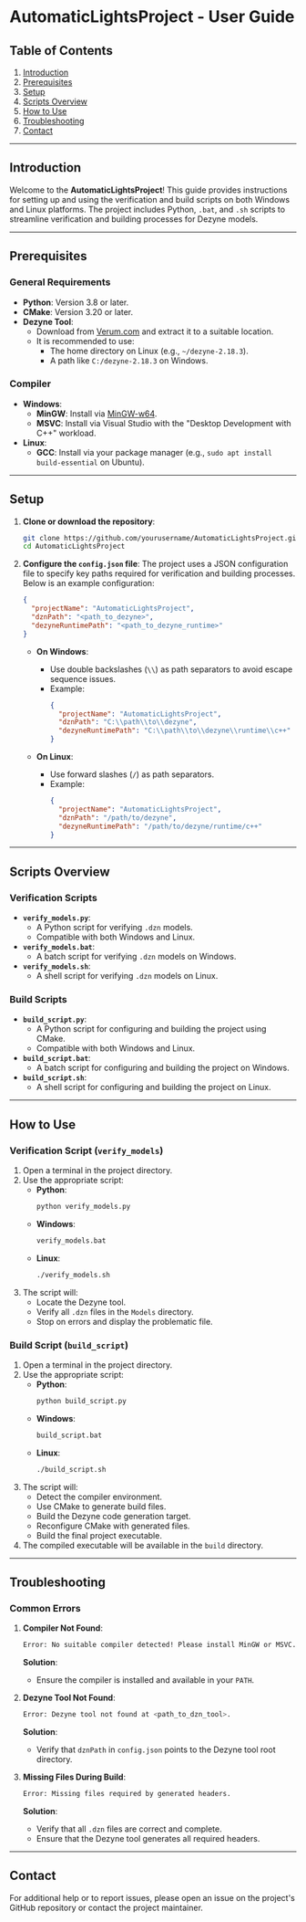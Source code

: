 # AutomaticLightsProject - User Guide

## Table of Contents
1. [Introduction](#introduction)
2. [Prerequisites](#prerequisites)
3. [Setup](#setup)
4. [Scripts Overview](#scripts-overview)
5. [How to Use](#how-to-use)
6. [Troubleshooting](#troubleshooting)
7. [Contact](#contact)

---

## Introduction
Welcome to the **AutomaticLightsProject**! This guide provides instructions for setting up and using the verification and build scripts on both Windows and Linux platforms. The project includes Python, `.bat`, and `.sh` scripts to streamline verification and building processes for Dezyne models.

---

## Prerequisites

### General Requirements
- **Python**: Version 3.8 or later.
- **CMake**: Version 3.20 or later.
- **Dezyne Tool**:
  - Download from [Verum.com](https://www.verum.com/download) and extract it to a suitable location.
  - It is recommended to use:
    - The home directory on Linux (e.g., `~/dezyne-2.18.3`).
    - A path like `C:/dezyne-2.18.3` on Windows.

### Compiler
- **Windows**:
  - **MinGW**: Install via [MinGW-w64](https://www.mingw-w64.org/).
  - **MSVC**: Install via Visual Studio with the "Desktop Development with C++" workload.
- **Linux**:
  - **GCC**: Install via your package manager (e.g., `sudo apt install build-essential` on Ubuntu).

---

## Setup

1. **Clone or download the repository**:
    ```bash
    git clone https://github.com/yourusername/AutomaticLightsProject.git
    cd AutomaticLightsProject
    ```

2. **Configure the `config.json` file**:
    The project uses a JSON configuration file to specify key paths required for verification and building processes. Below is an example configuration:

    ```json
    {
      "projectName": "AutomaticLightsProject",
      "dznPath": "<path_to_dezyne>",
      "dezyneRuntimePath": "<path_to_dezyne_runtime>"
    }
    ```

    - **On Windows**:
        - Use double backslashes (`\\`) as path separators to avoid escape sequence issues.
        - Example:
          ```json
          {
            "projectName": "AutomaticLightsProject",
            "dznPath": "C:\\path\\to\\dezyne",
            "dezyneRuntimePath": "C:\\path\\to\\dezyne\\runtime\\c++"
          }
          ```

    - **On Linux**:
        - Use forward slashes (`/`) as path separators.
        - Example:
          ```json
          {
            "projectName": "AutomaticLightsProject",
            "dznPath": "/path/to/dezyne",
            "dezyneRuntimePath": "/path/to/dezyne/runtime/c++"
          }
          ```

---

## Scripts Overview

### Verification Scripts
- **`verify_models.py`**:
  - A Python script for verifying `.dzn` models.
  - Compatible with both Windows and Linux.
- **`verify_models.bat`**:
  - A batch script for verifying `.dzn` models on Windows.
- **`verify_models.sh`**:
  - A shell script for verifying `.dzn` models on Linux.

### Build Scripts
- **`build_script.py`**:
  - A Python script for configuring and building the project using CMake.
  - Compatible with both Windows and Linux.
- **`build_script.bat`**:
  - A batch script for configuring and building the project on Windows.
- **`build_script.sh`**:
  - A shell script for configuring and building the project on Linux.

---

## How to Use

### Verification Script (`verify_models`)
1. Open a terminal in the project directory.
2. Use the appropriate script:
   - **Python**:
     ```bash
     python verify_models.py
     ```
   - **Windows**:
     ```bash
     verify_models.bat
     ```
   - **Linux**:
     ```bash
     ./verify_models.sh
     ```
3. The script will:
   - Locate the Dezyne tool.
   - Verify all `.dzn` files in the `Models` directory.
   - Stop on errors and display the problematic file.

### Build Script (`build_script`)
1. Open a terminal in the project directory.
2. Use the appropriate script:
   - **Python**:
     ```bash
     python build_script.py
     ```
   - **Windows**:
     ```bash
     build_script.bat
     ```
   - **Linux**:
     ```bash
     ./build_script.sh
     ```
3. The script will:
   - Detect the compiler environment.
   - Use CMake to generate build files.
   - Build the Dezyne code generation target.
   - Reconfigure CMake with generated files.
   - Build the final project executable.
4. The compiled executable will be available in the `build` directory.

---

## Troubleshooting

### Common Errors
1. **Compiler Not Found**:
    ```bash
    Error: No suitable compiler detected! Please install MinGW or MSVC.
    ```
    **Solution**:
    - Ensure the compiler is installed and available in your `PATH`.

2. **Dezyne Tool Not Found**:
    ```bash
    Error: Dezyne tool not found at <path_to_dzn_tool>.
    ```
    **Solution**:
    - Verify that `dznPath` in `config.json` points to the Dezyne tool root directory.

3. **Missing Files During Build**:
    ```bash
    Error: Missing files required by generated headers.
    ```
    **Solution**:
    - Verify that all `.dzn` files are correct and complete.
    - Ensure that the Dezyne tool generates all required headers.

---

## Contact
For additional help or to report issues, please open an issue on the project's GitHub repository or contact the project maintainer.
